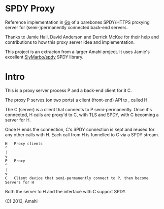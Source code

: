 SPDY Proxy
==========

Reference implementation in [Go](http://golang.org/) of a barebones SPDY/HTTPS proxying server for (semi-)permanently connected back-end servers.

Thanks to Jamie Hall, David Anderson and Derrick McKee for their help and contributions to how this proxy server idea and implementation.

This project is an extracion from a larger Amahi project. It uses Jamie's excellent [SlyMarbo/spdy](https://github.com/SlyMarbo/spdy/) SPDY library.

Intro
=====

This is a proxy server process P and a back-end client for it C.

The proxy P serves (on two ports) a client (front-end) API to , called H.

The C (server) is a client that connects to P semi-permanently. Once it's connected, H calls are proxy'd to C, with TLS and SPDY, with C becoming a server for H. 

Once H ends the connection, C's SPDY connection is kept and reused for any other calls with H. Each call from H is funnelled to C via a SPDY stream.

	H	Proxy clients
	^
	|
	v
	P	Proxy
	^
	|
	v
	C	Client device that semi-permanently connect to P, then become Servers for H

Both the server to H and the interface with C support SPDY.

(C) 2013, Amahi
